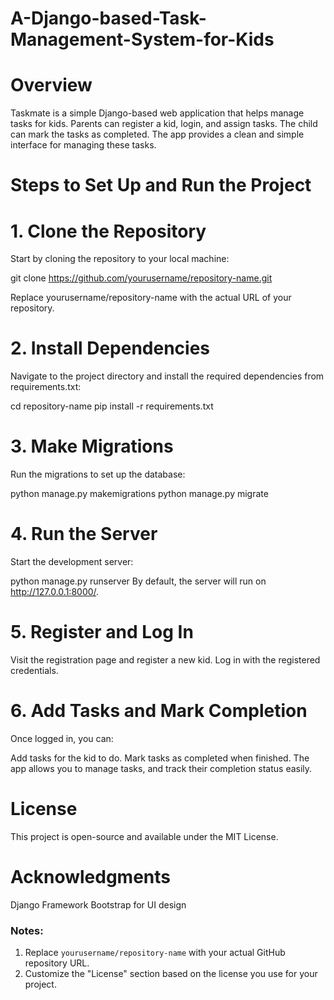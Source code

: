 # A-Django-based-Task-Management-System-for-Kids

# Overview
Taskmate is a simple Django-based web application that helps manage tasks for kids. Parents can register a kid, login, and assign tasks. The child can mark the tasks as completed. The app provides a clean and simple interface for managing these tasks.

# Steps to Set Up and Run the Project 
 
# 1. Clone the Repository
Start by cloning the repository to your local machine:

git clone https://github.com/yourusername/repository-name.git

Replace yourusername/repository-name with the actual URL of your repository.

# 2. Install Dependencies
Navigate to the project directory and install the required dependencies from requirements.txt:

cd repository-name
pip install -r requirements.txt

# 3. Make Migrations
Run the migrations to set up the database:

python manage.py makemigrations
python manage.py migrate

# 4. Run the Server
Start the development server:

python manage.py runserver
By default, the server will run on http://127.0.0.1:8000/.

# 5. Register and Log In
Visit the registration page and register a new kid.
Log in with the registered credentials.

# 6. Add Tasks and Mark Completion
Once logged in, you can:

Add tasks for the kid to do.
Mark tasks as completed when finished.
The app allows you to manage tasks, and track their completion status easily.

# License
This project is open-source and available under the MIT License.

# Acknowledgments
Django Framework
Bootstrap for UI design

### Notes:
1. Replace `yourusername/repository-name` with your actual GitHub repository URL.
2. Customize the "License" section based on the license you use for your project.


